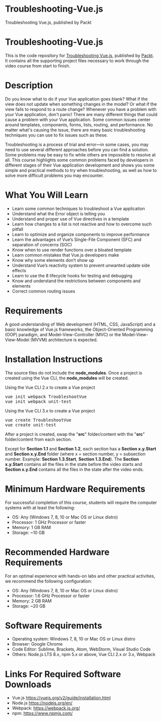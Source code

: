 # Troubleshooting-Vue.js
Troubleshooting Vue.js, published by Packt

# Troubleshooting-Vue.js
This is the code repository for <a href="https://www.packtpub.com/application-development/troubleshooting-vuejs-video">Troubleshooting Vue.js</a>, published by <a href="https://www.packtpub.com/">Packt</a>. It contains all the supporting project files necessary to work through the video course from start to finish.

# Description
Do you know what to do if your Vue application goes blank? What if the view does not update when something changes in the model? Or what if the view fails to respond to a route change? Whenever you have a problem with your Vue application, don't panic! There are many different things that could cause a problem with your Vue application. Some common issues center around templates, components, forms, lists, routing, and performance. No matter what's causing the issue, there are many basic troubleshooting techniques you can use to fix issues such as these. 

Troubleshooting is a process of trial and error—in some cases, you may need to use several different approaches before you can find a solution. Some problems may be easy to fix while others are impossible to resolve at all. This course highlights some common problems faced by developers in different stages of their Vue application development and shows you some simple and practical methods to try when troubleshooting, as well as how to solve more difficult problems you may encounter.

# What You Will Learn
- Learn some common techniques to troubleshoot a Vue application
- Understand what the Error object is telling you
- Understand and proper use of Vue directives in a template
- Learn how changes to a list is not reactive and how to overcome such pitfall
- Learn to optimize and organize components to improve performance
- Learn the advantages of Vue’s Single-File Component (SFC) and separation of concerns (SOC)
- Know when to use render functions over a bloated template
- Learn common mistakes that Vue.js developers make
- Know why some elements don’t show up
- Understand Vue’s reactivity system to prevent unwanted update side effects
- Learn to use the 8 lifecycle hooks for testing and debugging
- Know and understand the restrictions between components and elements
- Correct common routing issues

# Requirements
A good understanding of Web development (HTML, CSS, JavaScript) and a basic knowledge of Vue.js frameworks, the Object-Oriented Programming (OOP) paradigm, and Model-View-Controller (MVC) or the Model-View-View-Model (MVVM) architecture is expected.

# Installation Instructions
The source files do not include the <b>node_modules</b>.  Once a project is created using the Vue CLI, the <b>node_modules</b> will be created.

Using the Vue CLI 2.x to create a Vue project
<pre>
vue init webpack TroubleshootVue
vue init webpack unit-test
</pre>

Using the Vue CLI 3.x to create a Vue project
<pre>
vue create TroubleshootVue
vue create unit-test
</pre>

After a project is created, swap the "<b>src</b>" folder/content with the "<b>src</b>" folder/content from each section.

Except for <b>Section 1.1</b> and <b>Section 1.2</b>, each section has a <b>Section x.y.Start</b> and <b>Section x.y.End</b> folder (where x = section number, y = subsection number.  Example:  <b>Section 1.3.Start</b>, <b>Section 1.3.End</b>).  The <b>Section x.y.Start</b> contains all the files in the state before the video starts and <b>Section x.y.End</b> contains all the files in the state after the video ends.

# Minimum Hardware Requirements
For successful completion of this course, students will require the computer systems with at least the
following:
- OS: Any (Windows 7, 8, 10 or Mac OS or Linux distro)
- Processor: 1 GHz Processor or faster
- Memory: 1 GB RAM
- Storage: ~10 GB

# Recommended Hardware Requirements
For an optimal experience with hands-on labs and other practical activities, we recommend the following
configuration:
- OS: Any (Windows 7, 8, 10 or Mac OS or Linux distro)
- Processor: 1.6 GHz Processor or faster
- Memory: 2 GB RAM
- Storage: ~20 GB

# Software Requirements
- Operating system: Windows 7, 8, 10 or Mac OS or Linux distro
- Browser: Google Chrome
- Code Editor: Sublime, Brackets, Atom, WebStorm, Visual Studio Code
- Others: Node.js LTS 8.x, npm 5.x or above, Vue CLI 2.x or 3.x, Webpack

# Links For Required Software Downloads
- Vue.js https://vuejs.org/v2/guide/installation.html
- Node.js https://nodejs.org/en/
- Webpack: https://webpack.js.org/
- npm: https://www.npmjs.com/
